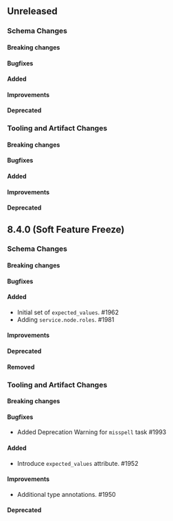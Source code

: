 <!-- When adding an entry to the Changelog:

- Please follow the Keep a Changelog: http://keepachangelog.com/ guidelines.
- Please insert your changelog line ordered by PR ID.
- Make sure you add your entry to the correct section (schema or tooling).

Thanks, you're awesome :-) -->

## Unreleased

### Schema Changes

#### Breaking changes

#### Bugfixes

#### Added

#### Improvements

#### Deprecated

### Tooling and Artifact Changes

#### Breaking changes

#### Bugfixes

#### Added

#### Improvements

#### Deprecated

## 8.4.0 (Soft Feature Freeze)

### Schema Changes

#### Breaking changes

#### Bugfixes

#### Added

* Initial set of `expected_values`. #1962
* Adding `service.node.roles`. #1981

#### Improvements

#### Deprecated

#### Removed

### Tooling and Artifact Changes

#### Breaking changes

#### Bugfixes

* Added Deprecation Warning for `misspell` task #1993

#### Added

* Introduce `expected_values` attribute. #1952

#### Improvements

* Additional type annotations. #1950

#### Deprecated

<!-- All empty sections:

## Unreleased

### Schema Changes

#### Breaking changes

#### Bugfixes

#### Added

#### Improvements

#### Deprecated

### Tooling and Artifact Changes

#### Breaking changes

#### Bugfixes

#### Added

#### Improvements

#### Deprecated

-->
